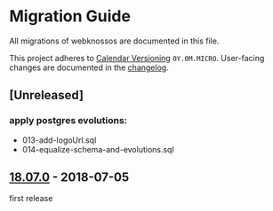 # Migration Guide
All migrations of webknossos are documented in this file.

This project adheres to [Calendar Versioning](http://calver.org/) `0Y.0M.MICRO`.
User-facing changes are documented in the [changelog](CHANGELOG.md).

## [Unreleased]
### apply postgres evolutions:
- 013-add-logoUrl.sql
- 014-equalize-schema-and-evolutions.sql

## [18.07.0](https://github.com/scalableminds/webknossos/releases/tag/18.07.0) - 2018-07-05
first release
